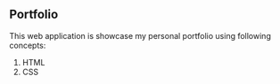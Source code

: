 ## Portfolio

This web application is showcase my personal portfolio using following concepts:

1. HTML
1. CSS